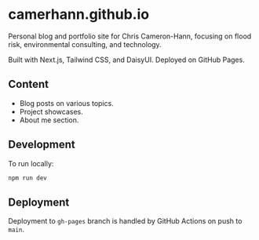 # camerhann.github.io
Personal blog and portfolio site for Chris Cameron-Hann, focusing on flood risk, environmental consulting, and technology.

Built with Next.js, Tailwind CSS, and DaisyUI. Deployed on GitHub Pages.

## Content

- Blog posts on various topics.
- Project showcases.
- About me section.

## Development

To run locally:

```bash
npm run dev
```

## Deployment

Deployment to `gh-pages` branch is handled by GitHub Actions on push to `main`. 